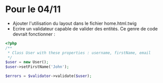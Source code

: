 # Pour le 04/11

- Ajouter l'utilisation du layout dans le fichier home.html.twig
- Ecrire un validateur capable de valider des entités. Ce genre de code devrait fonctionner : 

```php
<?php
/**
 * Class User with these properties : username, firstName, email
 */
$user = new User();
$user->setFirstName('John');

$errors = $validator->validate($user);
```
